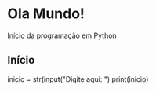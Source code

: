 # Ola Mundo!
Início da programação em Python

## Início
inicio = str(input("Digite aqui: ")
print(inicio)
